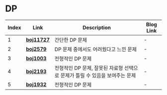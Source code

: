 # DP
|Index|Link|Description|Blog Link|
|---|---|---|---|
|1|[**boj11727**](../src/baekjoon/boj11727)|간단한 DP 문제|-|
|2|[**boj2579**](../src/baekjoon/boj2579)|DP 문제 중에서도 어려웠다고 느낀 문제|-|
|3|[**boj1003**](../src/baekjoon/boj1003)|전형적인 DP 문제|-|
|4|[**boj2193**](../src/baekjoon/boj2193)|전형적인 DP 문제, 잘못된 자료형 선택으로 문제가 틀릴 수 있음을 보여주는 문제|-|
|5|[**boj1932**](../src/baekjoon/boj1932)|전형적인 DP 문제|-|
